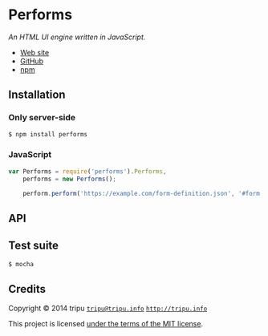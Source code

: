 
# Performs

*An HTML UI engine written in JavaScript.*

* [Web site](https://tripu.github.io/Performs/)
* [GitHub](https://tripu.github.io/Performs)
* [npm](https://tripu.github.io/Performs)

## Installation

### Only server-side

```bash
$ npm install performs
```

### JavaScript

```javascript
var Performs = require('performs').Performs,
    performs = new Performs();

    perform.perform('https://example.com/form-definition.json', '#form');
```

## API

## Test suite

```bash
$ mocha
```

## Credits

Copyright © 2014 tripu [`tripu@tripu.info`](mailto:tripu@tripu.info) [`http://tripu.info`](http://tripu.info)

This project is licensed [under the terms of the MIT license](LICENSE.md).

